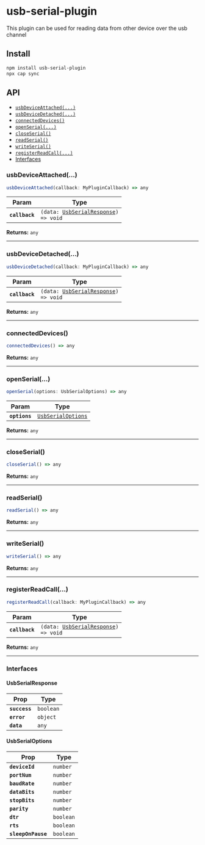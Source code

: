 # usb-serial-plugin

This plugin can be used for reading data from other device over the usb channel

## Install

```bash
npm install usb-serial-plugin
npx cap sync
```

## API

<docgen-index>

* [`usbDeviceAttached(...)`](#usbdeviceattached)
* [`usbDeviceDetached(...)`](#usbdevicedetached)
* [`connectedDevices()`](#connecteddevices)
* [`openSerial(...)`](#openserial)
* [`closeSerial()`](#closeserial)
* [`readSerial()`](#readserial)
* [`writeSerial()`](#writeserial)
* [`registerReadCall(...)`](#registerreadcall)
* [Interfaces](#interfaces)

</docgen-index>

<docgen-api>
<!--Update the source file JSDoc comments and rerun docgen to update the docs below-->

### usbDeviceAttached(...)

```typescript
usbDeviceAttached(callback: MyPluginCallback) => any
```

| Param          | Type                                                                               |
| -------------- | ---------------------------------------------------------------------------------- |
| **`callback`** | <code>(data: <a href="#usbserialresponse">UsbSerialResponse</a>) =&gt; void</code> |

**Returns:** <code>any</code>

--------------------


### usbDeviceDetached(...)

```typescript
usbDeviceDetached(callback: MyPluginCallback) => any
```

| Param          | Type                                                                               |
| -------------- | ---------------------------------------------------------------------------------- |
| **`callback`** | <code>(data: <a href="#usbserialresponse">UsbSerialResponse</a>) =&gt; void</code> |

**Returns:** <code>any</code>

--------------------


### connectedDevices()

```typescript
connectedDevices() => any
```

**Returns:** <code>any</code>

--------------------


### openSerial(...)

```typescript
openSerial(options: UsbSerialOptions) => any
```

| Param         | Type                                                          |
| ------------- | ------------------------------------------------------------- |
| **`options`** | <code><a href="#usbserialoptions">UsbSerialOptions</a></code> |

**Returns:** <code>any</code>

--------------------


### closeSerial()

```typescript
closeSerial() => any
```

**Returns:** <code>any</code>

--------------------


### readSerial()

```typescript
readSerial() => any
```

**Returns:** <code>any</code>

--------------------


### writeSerial()

```typescript
writeSerial() => any
```

**Returns:** <code>any</code>

--------------------


### registerReadCall(...)

```typescript
registerReadCall(callback: MyPluginCallback) => any
```

| Param          | Type                                                                               |
| -------------- | ---------------------------------------------------------------------------------- |
| **`callback`** | <code>(data: <a href="#usbserialresponse">UsbSerialResponse</a>) =&gt; void</code> |

**Returns:** <code>any</code>

--------------------


### Interfaces


#### UsbSerialResponse

| Prop          | Type                 |
| ------------- | -------------------- |
| **`success`** | <code>boolean</code> |
| **`error`**   | <code>object</code>  |
| **`data`**    | <code>any</code>     |


#### UsbSerialOptions

| Prop               | Type                 |
| ------------------ | -------------------- |
| **`deviceId`**     | <code>number</code>  |
| **`portNum`**      | <code>number</code>  |
| **`baudRate`**     | <code>number</code>  |
| **`dataBits`**     | <code>number</code>  |
| **`stopBits`**     | <code>number</code>  |
| **`parity`**       | <code>number</code>  |
| **`dtr`**          | <code>boolean</code> |
| **`rts`**          | <code>boolean</code> |
| **`sleepOnPause`** | <code>boolean</code> |

</docgen-api>
